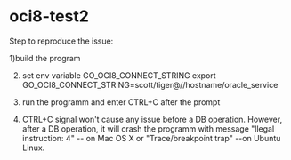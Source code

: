 # oci8-test2

Step to reproduce the issue:

1)build the program

2) set env variable GO_OCI8_CONNECT_STRING
	export GO_OCI8_CONNECT_STRING=scott/tiger@//hostname/oracle_service

3) run the programm and enter CTRL+C after the prompt


4) CTRL+C signal won't cause any issue before a DB operation.  However, after a DB operation, it will crash the programm with message 
	"llegal instruction: 4" 	-- on Mac OS X 
	or "Trace/breakpoint trap" 	--on Ubuntu Linux.



